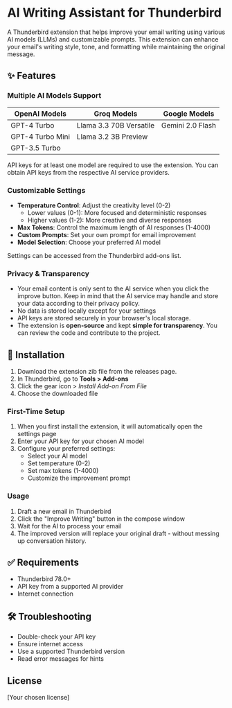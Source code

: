 # AI Writing Assistant for Thunderbird

A Thunderbird extension that helps improve your email writing using various AI models (LLMs) and customizable prompts. This extension can enhance your email's writing style, tone, and formatting while maintaining the original message.

## ✨ Features

### Multiple AI Models Support
| **OpenAI Models** | **Groq Models** | **Google Models** |
|-------------------|-----------------|-------------------|
| GPT-4 Turbo       | Llama 3.3 70B Versatile | Gemini 2.0 Flash |
| GPT-4 Turbo Mini  | Llama 3.2 3B Preview    |                   |
| GPT-3.5 Turbo     |                         |                   |

API keys for at least one model are required to use the extension. You can obtain API keys from the respective AI service providers.

### Customizable Settings

- **Temperature Control**: Adjust the creativity level (0-2)
  - Lower values (0-1): More focused and deterministic responses
  - Higher values (1-2): More creative and diverse responses
- **Max Tokens**: Control the maximum length of AI responses (1-4000)
- **Custom Prompts**: Set your own prompt for email improvement
- **Model Selection**: Choose your preferred AI model

Settings can be accessed from the Thunderbird add-ons list.

### Privacy & Transparency

- Your email content is only sent to the AI service when you click the improve button. Keep in mind that the AI service may handle and store your data according to their privacy policy.
- No data is stored locally except for your settings
- API keys are stored securely in your browser's local storage.
- The extension is **open-source** and kept **simple for transparency**. You can review the code and contribute to the project.

## 🚀 Installation

1. Download the extension zib file from the releases page.
2. In Thunderbird, go to **Tools > Add-ons**
3. Click the gear icon > *Install Add-on From File*
4. Choose the downloaded file

### First-Time Setup

1. When you first install the extension, it will automatically open the settings page
2. Enter your API key for your chosen AI model
3. Configure your preferred settings:
   - Select your AI model
   - Set temperature (0-2)
   - Set max tokens (1-4000)
   - Customize the improvement prompt

### Usage

1. Draft a new email in Thunderbird
2. Click the "Improve Writing" button in the compose window
3. Wait for the AI to process your email
4. The improved version will replace your original draft - without messing up conversation history.

## ✅ Requirements

- Thunderbird 78.0+  
- API key from a supported AI provider  
- Internet connection

## 🛠️ Troubleshooting

- Double-check your API key  
- Ensure internet access  
- Use a supported Thunderbird version  
- Read error messages for hints  

## License

[Your chosen license]
